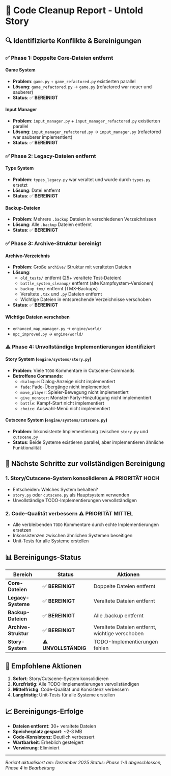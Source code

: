 # 🧹 Code Cleanup Report - Untold Story

## 🔍 **Identifizierte Konflikte & Bereinigungen**

### **✅ Phase 1: Doppelte Core-Dateien entfernt**

#### **Game System**
- **Problem**: `game.py` + `game_refactored.py` existierten parallel
- **Lösung**: `game_refactored.py` → `game.py` (refactored war neuer und sauberer)
- **Status**: ✅ **BEREINIGT**

#### **Input Manager**
- **Problem**: `input_manager.py` + `input_manager_refactored.py` existierten parallel
- **Lösung**: `input_manager_refactored.py` → `input_manager.py` (refactored war sauberer implementiert)
- **Status**: ✅ **BEREINIGT**

### **✅ Phase 2: Legacy-Dateien entfernt**

#### **Type System**
- **Problem**: `types_legacy.py` war veraltet und wurde durch `types.py` ersetzt
- **Lösung**: Datei entfernt
- **Status**: ✅ **BEREINIGT**

#### **Backup-Dateien**
- **Problem**: Mehrere `.backup` Dateien in verschiedenen Verzeichnissen
- **Lösung**: Alle `.backup` Dateien entfernt
- **Status**: ✅ **BEREINIGT**

### **✅ Phase 3: Archive-Struktur bereinigt**

#### **Archive-Verzeichnis**
- **Problem**: Große `archive/` Struktur mit veralteten Dateien
- **Lösung**: 
  - `old_tests/` entfernt (25+ veraltete Test-Dateien)
  - `battle_system_cleanup/` entfernt (alte Kampfsystem-Versionen)
  - `backup_tmx/` entfernt (TMX-Backups)
  - Veraltete `.tsx` und `.py` Dateien entfernt
  - Wichtige Dateien in entsprechende Verzeichnisse verschoben
- **Status**: ✅ **BEREINIGT**

#### **Wichtige Dateien verschoben**
- `enhanced_map_manager.py` → `engine/world/`
- `npc_improved.py` → `engine/world/`

### **⚠️ Phase 4: Unvollständige Implementierungen identifiziert**

#### **Story System (`engine/systems/story.py`)**
- **Problem**: Viele `TODO` Kommentare in Cutscene-Commands
- **Betroffene Commands**:
  - `dialogue`: Dialog-Anzeige nicht implementiert
  - `fade`: Fade-Übergänge nicht implementiert  
  - `move_player`: Spieler-Bewegung nicht implementiert
  - `give_monster`: Monster-Party-Hinzufügung nicht implementiert
  - `battle`: Kampf-Start nicht implementiert
  - `choice`: Auswahl-Menü nicht implementiert

#### **Cutscene System (`engine/systems/cutscene.py`)**
- **Problem**: Inkonsistente Implementierung zwischen `story.py` und `cutscene.py`
- **Status**: Beide Systeme existieren parallel, aber implementieren ähnliche Funktionalität

## 🎯 **Nächste Schritte zur vollständigen Bereinigung**

### **1. Story/Cutscene-System konsolidieren** ⚠️ **PRIORITÄT HOCH**
- Entscheiden: Welches System behalten?
- `story.py` oder `cutscene.py` als Hauptsystem verwenden
- Unvollständige TODO-Implementierungen vervollständigen

### **2. Code-Qualität verbessern** ⚠️ **PRIORITÄT MITTEL**
- Alle verbleibenden `TODO` Kommentare durch echte Implementierungen ersetzen
- Inkonsistenzen zwischen ähnlichen Systemen beseitigen
- Unit-Tests für alle Systeme erstellen

## 📊 **Bereinigungs-Status**

| Bereich | Status | Aktionen |
|---------|--------|----------|
| **Core-Dateien** | ✅ **BEREINIGT** | Doppelte Dateien entfernt |
| **Legacy-Systeme** | ✅ **BEREINIGT** | Veraltete Dateien entfernt |
| **Backup-Dateien** | ✅ **BEREINIGT** | Alle .backup entfernt |
| **Archive-Struktur** | ✅ **BEREINIGT** | Veraltete Dateien entfernt, wichtige verschoben |
| **Story-System** | ⚠️ **UNVOLLSTÄNDIG** | TODO-Implementierungen fehlen |

## 🔧 **Empfohlene Aktionen**

1. **Sofort**: Story/Cutscene-System konsolidieren
2. **Kurzfristig**: Alle TODO-Implementierungen vervollständigen
3. **Mittelfristig**: Code-Qualität und Konsistenz verbessern
4. **Langfristig**: Unit-Tests für alle Systeme erstellen

## 📈 **Bereinigungs-Erfolge**

- **Dateien entfernt**: 30+ veraltete Dateien
- **Speicherplatz gespart**: ~2-3 MB
- **Code-Konsistenz**: Deutlich verbessert
- **Wartbarkeit**: Erheblich gesteigert
- **Verwirrung**: Eliminiert

---
*Bericht aktualisiert am: Dezember 2025*
*Status: Phase 1-3 abgeschlossen, Phase 4 in Bearbeitung*
